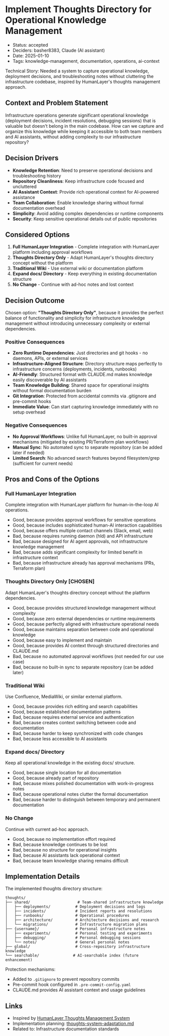 # Implement Thoughts Directory for Operational Knowledge Management

- Status: accepted
- Deciders: basher8383, Claude (AI assistant)
- Date: 2025-01-10
- Tags: knowledge-management, documentation, operations, ai-context

Technical Story: Needed a system to capture operational knowledge, deployment decisions, and troubleshooting notes without cluttering the infrastructure codebase, inspired by HumanLayer's thoughts management approach.

## Context and Problem Statement

Infrastructure operations generate significant operational knowledge (deployment decisions, incident resolutions, debugging sessions) that is valuable but doesn't belong in the main codebase. How can we capture and organize this knowledge while keeping it accessible to both team members and AI assistants, without adding complexity to our infrastructure repository?

## Decision Drivers

- **Knowledge Retention**: Need to preserve operational decisions and troubleshooting history
- **Repository Cleanliness**: Keep infrastructure code focused and uncluttered
- **AI Assistant Context**: Provide rich operational context for AI-powered assistance
- **Team Collaboration**: Enable knowledge sharing without formal documentation overhead
- **Simplicity**: Avoid adding complex dependencies or runtime components
- **Security**: Keep sensitive operational details out of public repositories

## Considered Options

1. **Full HumanLayer Integration** - Complete integration with HumanLayer platform including approval workflows
1. **Thoughts Directory Only** - Adapt HumanLayer's thoughts directory concept without the platform
1. **Traditional Wiki** - Use external wiki or documentation platform
1. **Expand docs/ Directory** - Keep everything in existing documentation structure
1. **No Change** - Continue with ad-hoc notes and lost context

## Decision Outcome

Chosen option: **"Thoughts Directory Only"**, because it provides the perfect balance of functionality and simplicity for infrastructure knowledge management without introducing unnecessary complexity or external dependencies.

### Positive Consequences

- **Zero Runtime Dependencies**: Just directories and git hooks - no daemons, APIs, or external services
- **Infrastructure-Aligned Structure**: Directory structure maps perfectly to infrastructure concerns (deployments, incidents, runbooks)
- **AI-Friendly**: Structured format with CLAUDE.md makes knowledge easily discoverable by AI assistants
- **Team Knowledge Building**: Shared space for operational insights without formal documentation burden
- **Git Integration**: Protected from accidental commits via .gitignore and pre-commit hooks
- **Immediate Value**: Can start capturing knowledge immediately with no setup overhead

### Negative Consequences

- **No Approval Workflows**: Unlike full HumanLayer, no built-in approval mechanisms (mitigated by existing PR/Terraform plan workflows)
- **Manual Sync**: No automated sync to separate repository (can be added later if needed)
- **Limited Search**: No advanced search features beyond filesystem/grep (sufficient for current needs)

## Pros and Cons of the Options

### Full HumanLayer Integration

Complete integration with HumanLayer platform for human-in-the-loop AI operations.

- Good, because provides approval workflows for sensitive operations
- Good, because includes sophisticated human-AI interaction capabilities
- Good, because offers multiple contact channels (Slack, email, web)
- Bad, because requires running daemon (hld) and API infrastructure
- Bad, because designed for AI agent approvals, not infrastructure knowledge management
- Bad, because adds significant complexity for limited benefit in infrastructure context
- Bad, because infrastructure already has approval mechanisms (PRs, Terraform plan)

### Thoughts Directory Only [CHOSEN]

Adapt HumanLayer's thoughts directory concept without the platform dependencies.

- Good, because provides structured knowledge management without complexity
- Good, because zero external dependencies or runtime requirements
- Good, because perfectly aligned with infrastructure operational needs
- Good, because maintains separation between code and operational knowledge
- Good, because easy to implement and maintain
- Good, because provides AI context through structured directories and CLAUDE.md
- Bad, because no automated approval workflows (not needed for our use case)
- Bad, because no built-in sync to separate repository (can be added later)

### Traditional Wiki

Use Confluence, MediaWiki, or similar external platform.

- Good, because provides rich editing and search capabilities
- Good, because established documentation patterns
- Bad, because requires external service and authentication
- Bad, because creates context switching between code and documentation
- Bad, because harder to keep synchronized with code changes
- Bad, because less accessible to AI assistants

### Expand docs/ Directory

Keep all operational knowledge in the existing docs/ structure.

- Good, because single location for all documentation
- Good, because already part of repository
- Bad, because mixes polished documentation with work-in-progress notes
- Bad, because operational notes clutter the formal documentation
- Bad, because harder to distinguish between temporary and permanent documentation

### No Change

Continue with current ad-hoc approach.

- Good, because no implementation effort required
- Bad, because knowledge continues to be lost
- Bad, because no structure for operational insights
- Bad, because AI assistants lack operational context
- Bad, because team knowledge sharing remains difficult

## Implementation Details

The implemented thoughts directory structure:

```
thoughts/
├── shared/                     # Team-shared infrastructure knowledge
│   ├── deployments/           # Deployment decisions and logs
│   ├── incidents/             # Incident reports and resolutions
│   ├── runbooks/              # Operational procedures
│   ├── architecture/          # Architecture decisions and research
│   └── migrations/            # Infrastructure migration plans
├── {username}/                # Personal infrastructure notes
│   ├── experiments/           # Personal testing and experiments
│   ├── debugging/             # Personal debugging sessions
│   └── notes/                 # General personal notes
├── global/                    # Cross-repository infrastructure knowledge
└── searchable/               # AI-searchable index (future enhancement)
```

Protection mechanisms:

- Added to `.gitignore` to prevent repository commits
- Pre-commit hook configured in `.pre-commit-config.yaml`
- CLAUDE.md provides AI assistant context and usage guidelines

## Links

- Inspired by [HumanLayer Thoughts Management System](https://github.com/humanlayer/humanlayer)
- Implementation planning: [thoughts-system-adaptation.md](../planning/thoughts-system-adaptation.md)
- Related to: Infrastructure documentation standards
